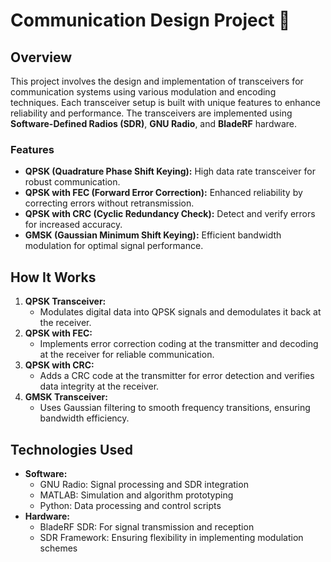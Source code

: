 # Communication Design Project 🚀  

## Overview  
This project involves the design and implementation of transceivers for communication systems using various modulation and encoding techniques. Each transceiver setup is built with unique features to enhance reliability and performance. The transceivers are implemented using **Software-Defined Radios (SDR)**, **GNU Radio**, and **BladeRF** hardware.  

### Features  
- **QPSK (Quadrature Phase Shift Keying):** High data rate transceiver for robust communication.  
- **QPSK with FEC (Forward Error Correction):** Enhanced reliability by correcting errors without retransmission.  
- **QPSK with CRC (Cyclic Redundancy Check):** Detect and verify errors for increased accuracy.  
- **GMSK (Gaussian Minimum Shift Keying):** Efficient bandwidth modulation for optimal signal performance.  

## How It Works  
1. **QPSK Transceiver:**  
   - Modulates digital data into QPSK signals and demodulates it back at the receiver.  
2. **QPSK with FEC:**  
   - Implements error correction coding at the transmitter and decoding at the receiver for reliable communication.  
3. **QPSK with CRC:**  
   - Adds a CRC code at the transmitter for error detection and verifies data integrity at the receiver.  
4. **GMSK Transceiver:**  
   - Uses Gaussian filtering to smooth frequency transitions, ensuring bandwidth efficiency.  

## Technologies Used  
- **Software:**  
  - GNU Radio: Signal processing and SDR integration  
  - MATLAB: Simulation and algorithm prototyping  
  - Python: Data processing and control scripts  
- **Hardware:**  
  - BladeRF SDR: For signal transmission and reception  
  - SDR Framework: Ensuring flexibility in implementing modulation schemes  


